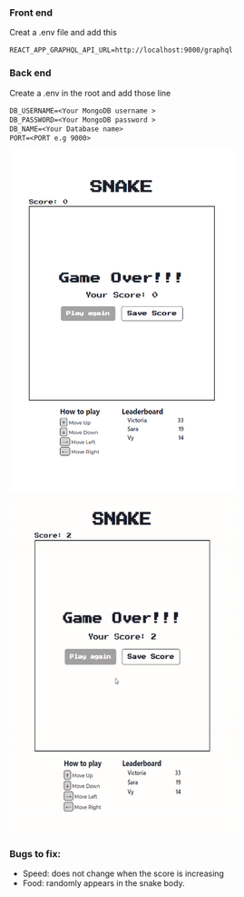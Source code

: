 ### Front end

Creat a .env file and add this

```
REACT_APP_GRAPHQL_API_URL=http://localhost:9000/graphql
```

### Back end

Create a .env in the root and add those line

```
DB_USERNAME=<Your MongoDB username >
DB_PASSWORD=<Your MongoDB password >
DB_NAME=<Your Database name>
PORT=<PORT e.g 9000>
```

<img src="./game/doc/snake1.png" width="400" height="600" />
<img src="./game/doc/snake2.gif" width="400" height="600" />

### Bugs to fix:

- Speed: does not change when the score is increasing
- Food: randomly appears in the snake body.
